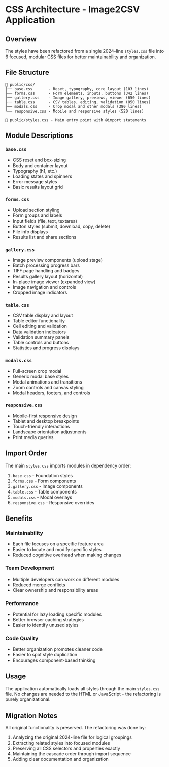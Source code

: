 # CSS Architecture - Image2CSV Application

## Overview
The styles have been refactored from a single 2024-line `styles.css` file into 6 focused, modular CSS files for better maintainability and organization.

## File Structure

```
📁 public/css/
├── base.css       - Reset, typography, core layout (103 lines)
├── forms.css      - Form elements, inputs, buttons (342 lines)
├── gallery.css    - Image gallery, previews, viewer (650 lines)
├── table.css      - CSV tables, editing, validation (850 lines)
├── modals.css     - Crop modal and other modals (380 lines)
└── responsive.css - Mobile and responsive styles (520 lines)

📄 public/styles.css - Main entry point with @import statements
```

## Module Descriptions

### `base.css`
- CSS reset and box-sizing
- Body and container layout
- Typography (h1, etc.)
- Loading states and spinners
- Error message styles
- Basic results layout grid

### `forms.css`
- Upload section styling
- Form groups and labels
- Input fields (file, text, textarea)
- Button styles (submit, download, copy, delete)
- File info displays
- Results list and share sections

### `gallery.css`
- Image preview components (upload stage)
- Batch processing progress bars
- TIFF page handling and badges
- Results gallery layout (horizontal)
- In-place image viewer (expanded view)
- Image navigation and controls
- Cropped image indicators

### `table.css`
- CSV table display and layout
- Table editor functionality
- Cell editing and validation
- Data validation indicators
- Validation summary panels
- Table controls and buttons
- Statistics and progress displays

### `modals.css`
- Full-screen crop modal
- Generic modal base styles
- Modal animations and transitions
- Zoom controls and canvas styling
- Modal headers, footers, and controls

### `responsive.css`
- Mobile-first responsive design
- Tablet and desktop breakpoints
- Touch-friendly interactions
- Landscape orientation adjustments
- Print media queries

## Import Order
The main `styles.css` imports modules in dependency order:
1. `base.css` - Foundation styles
2. `forms.css` - Form components
3. `gallery.css` - Image components
4. `table.css` - Table components  
5. `modals.css` - Modal overlays
6. `responsive.css` - Responsive overrides

## Benefits

### Maintainability
- Each file focuses on a specific feature area
- Easier to locate and modify specific styles
- Reduced cognitive overhead when making changes

### Team Development
- Multiple developers can work on different modules
- Reduced merge conflicts
- Clear ownership and responsibility areas

### Performance
- Potential for lazy loading specific modules
- Better browser caching strategies
- Easier to identify unused styles

### Code Quality
- Better organization promotes cleaner code
- Easier to spot style duplication
- Encourages component-based thinking

## Usage

The application automatically loads all styles through the main `styles.css` file. No changes are needed to the HTML or JavaScript - the refactoring is purely organizational.

## Migration Notes

All original functionality is preserved. The refactoring was done by:
1. Analyzing the original 2024-line file for logical groupings
2. Extracting related styles into focused modules
3. Preserving all CSS selectors and properties exactly
4. Maintaining the cascade order through import sequence
5. Adding clear documentation and organization 